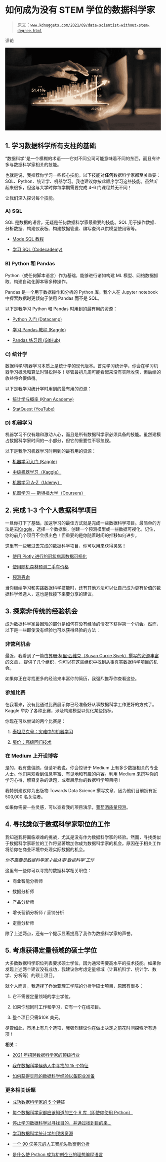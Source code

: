 # 如何成为没有 STEM 学位的数据科学家

> 原文：[`www.kdnuggets.com/2021/09/data-scientist-without-stem-degree.html`](https://www.kdnuggets.com/2021/09/data-scientist-without-stem-degree.html)

评论

![](img/92926af809534079a95b92b9346e1a36.png)

## 1. 学习数据科学所有支柱的基础

“数据科学”是一个模糊的术语——它对不同公司可能意味着不同的东西，而且有许多与数据科学家相关的技能。

也就是说，我推荐你学习一些核心技能。以下技能对**任何**数据科学家都至关重要：SQL、Python、统计学、机器学习。我也建议你按此顺序学习这些技能。虽然听起来很多，但这与大学时你每学期需要完成 4-6 门课程并无不同！

让我们深入探讨每个技能。

### A) SQL

SQL 是数据的语言，无疑是任何数据科学家最重要的技能。SQL 用于操作数据、分析数据、构建仪表板、构建数据管道、编写查询以供模型使用等等。

+   [Mode SQL 教程](https://mode.com/sql-tutorial/)

+   [学习 SQL (Codecademy)](https://www.codecademy.com/learn/learn-sql)

### B) Python 和 Pandas

Python（或任何脚本语言）作为基础，能够进行诸如构建 ML 模型、网络数据抓取、构建自动化脚本等多种操作。

Pandas 是一个用于数据操作和分析的 Python 库。我个人在 Jupyter notebook 中探索数据时更倾向于使用 Pandas 而不是 SQL。

以下是我学习 Python 和 Pandas 时用到的最有用的资源：

+   [Python 入门 (Datacamp)](https://www.datacamp.com/courses/intro-to-python-for-data-science)

+   [学习 Pandas 教程 (Kaggle)](https://www.kaggle.com/learn/pandas)

+   [Pandas 练习题 (GitHub)](https://github.com/guipsamora/pandas_exercises)

### C) 统计学

数据科学/机器学习本质上是统计学的现代版本。首先学习统计学，你会在学习机器学习概念和算法时轻松得多！尽管最初几周可能看起来没有实际收获，但后续的收益将会很值得。

以下是我学习统计学时用到的最有用的资源：

+   [统计学与概率 (Khan Academy)](https://www.khanacademy.org/math/statistics-probability)

+   [StatQuest (YouTube)](https://www.youtube.com/user/joshstarmer)

### D) 机器学习

机器学习不仅有趣和激动人心，而且是所有数据科学家必须具备的技能。虽然建模占数据科学家时间的一小部分，但它的重要性不容忽视。

以下是我学习机器学习时用到的最有用的资源：

+   [机器学习入门 (Kaggle)](https://www.kaggle.com/learn/intro-to-machine-learning)

+   [中级机器学习（Kaggle）](https://www.kaggle.com/learn/intermediate-machine-learning)

+   [机器学习 A-Z（Udemy）](https://www.udemy.com/share/101WciAkAYd1tRTXg=/)

+   [机器学习 — 斯坦福大学（Coursera）](https://www.coursera.org/learn/machine-learning)

## 2. 完成 1-3 个个人数据科学项目

一旦你打下了基础，加速学习的最佳方式就是完成一些数据科学项目。最简单的方法是去[Kaggle](https://www.kaggle.com/)，选择一个数据集，创建一个预测模型或一些数据可视化。记住，你的前几个项目不会很出色！但重要的是你随着时间的推移如何进步。

这里有一些我过去完成的数据科学项目，你可以用来获得灵感！

+   [使用 Plotly 进行的冠状病毒数据可视化](https://towardsdatascience.com/coronavirus-data-visualizations-using-plotly-cfbdb8fcfc3d)

+   [使用随机森林预测二手车价格](https://towardsdatascience.com/a-machine-learning-project-predicting-used-car-prices-efbc4d2a4998)

+   [预测寿命](https://medium.com/swlh/predicting-life-expectancy-w-regression-b794ca457cd4)

当你继续学习和实践数据科学技能时，还有其他方法可以让自己成为更有价值的数据科学候选人，这也是我接下来要分享的建议。

## 3. 探索非传统的经验机会

成为数据科学家最困难的部分是如何在没有经验的情况下获得第一个机会。然而，以下是一些即使没有经验也可以获得经验的方法：

### 非营利机会

最近，我看到了一篇由[苏珊·柯里·西维克（Susan Currie Sivek）撰写的资源丰富的文章，](https://medium.com/swlh/data-science-volunteering-ways-to-help-2c2d0f5dd9ff) 提供了几个组织，你可以在这些组织中找到从事真实数据科学项目的机会。

如果你正在寻找更多的经验来丰富你的简历，我强烈推荐你查看这些。

### 参加比赛

在我看来，没有比通过比赛展示你已经准备好从事数据科学工作更好的方式了。Kaggle 举办了各种比赛，涉及构建模型以优化某些指标。

你现在可以尝试的两个比赛是：

1.  [泰坦尼克号：灾难中的机器学习](https://www.kaggle.com/c/titanic)

1.  [房价：高级回归技术](https://www.kaggle.com/c/house-prices-advanced-regression-techniques)

### 在 Medium 上开设博客

是的，我有些偏颇，但请听我说。你会惊讶于 Medium 上有多少数据相关的专业人士。他们喜欢看到信息丰富、有见地和有趣的内容。利用 Medium 来撰写你的学习心得，解释复杂的话题，或者展示你的数据科学项目吧！

我特别建议你为出版物 Towards Data Science 撰写文章，因为他们目前拥有近 500,000 名关注者。

如果你需要一些灵感，可以查看我的项目演示，[葡萄酒质量预测](https://towardsdatascience.com/predicting-wine-quality-with-several-classification-techniques-179038ea6434)。

## 4\. 寻找类似于数据科学家职位的工作

我知道我将面临艰难的挑战，尤其是没有作为数据科学家的经验。然而，寻找类似于数据科学家职位的工作将显著增加你成为数据科学家的机会。原因在于相关工作将给你在商业环境中处理实际数据的机会。

*你不需要是数据科学家才能从事‘数据科学’工作*

这里有一些你可以寻找的数据科学相关职位：

+   商业智能分析师

+   数据分析师

+   产品分析师

+   增长营销分析师 / 营销分析

+   定量分析师

除了上述两点，还有一个提示显著提高了我作为数据科学家的声誉。

## 5\. 考虑获得定量领域的硕士学位

大多数数据科学职位列表要求硕士学位，因为通常需要高水平的技术技能。如果你发现上述两个建议没有成功，我建议你考虑定量领域（计算机科学、统计学、数学、分析等）的硕士项目。

就个人而言，我选择了乔治亚理工学院的分析学硕士项目，原因有很多：

1.  它不需要定量领域的学士学位。

1.  如果你想同时工作和学习，它有一个在线项目。

1.  整个项目只需$10K 美元。

尽管如此，市场上有几个选项，我强烈建议你在做出决定之前花时间探索所有选项！

**相关：**

+   [2021 年招聘数据科学家的顶级行业](https://www.kdnuggets.com/2021/08/top-industries-hiring-data-scientists-2021the-top-industries-hiring-data-scientists-in-2021.html)

+   [我在数据科学候选人中寻找的 15 个特征](https://www.kdnuggets.com/2021/08/15-things-data-science-candidates.html)

+   [如何获得实际的数据科学经验以备职业准备](https://www.kdnuggets.com/2021/07/practical-data-science-experience-career-ready.html)

### 更多相关话题

+   [成功数据科学家的 5 个特征](https://www.kdnuggets.com/2021/12/5-characteristics-successful-data-scientist.html)

+   [每个数据科学家都应该知道的三个 R 库（即使你使用 Python）](https://www.kdnuggets.com/2021/12/three-r-libraries-every-data-scientist-know-even-python.html)

+   [停止学习数据科学以寻找目的，并通过找到目的来…](https://www.kdnuggets.com/2021/12/stop-learning-data-science-find-purpose.html)

+   [学习数据科学统计学的顶级资源](https://www.kdnuggets.com/2021/12/springboard-top-resources-learn-data-science-statistics.html)

+   [一个 90 亿美元的人工智能失败案例分析](https://www.kdnuggets.com/2021/12/9b-ai-failure-examined.html)

+   [是什么使 Python 成为初创企业的理想编程语言](https://www.kdnuggets.com/2021/12/makes-python-ideal-programming-language-startups.html)
